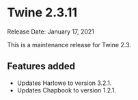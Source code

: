 # Twine 2.3.11

Release Date: January 17, 2021

This is a maintenance release for Twine 2.3.

## Features added

* Updates Harlowe to version 3.2.1.
* Updates Chapbook to version 1.2.1.
